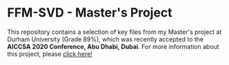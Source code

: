 # FFM-SVD - Master's Project

This repository contains a selection of key files from my Master's project at Durham University (Grade 89%), which was recently accepted to the **AICCSA 2020 Conference, Abu Dhabi, Dubai**. For more information about this project, please <a href="https://kai-widdeson.com/ffmsvd.html"> click here! </a>
